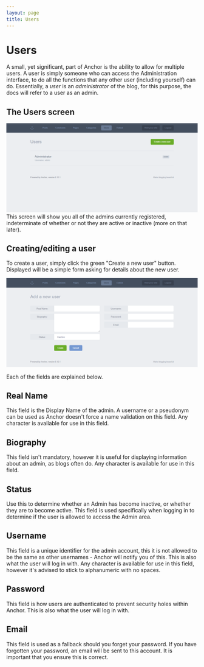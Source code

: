```yaml
---
layout: page
title: Users
---
```


# Users

A small, yet significant, part of Anchor is the ability to allow for multiple
users. A user is simply someone who can access the Administration interface, to
do all the functions that any other user (including yourself) can do.
Essentially, a *user* is an *administrator* of the blog, for this purpose, the
docs will refer to a user as an admin.

## The Users screen

![Anchor’s users screen](/images/users-list.png)
This screen will show you all of the admins currently registered, indeterminate
of whether or not they are active or inactive (more on that later).

## Creating/editing a user

To create a user, simply click the green "Create a new user" button. Displayed
will be a simple form asking for details about the new user.

![Anchor’s new user screen](/images/users-new.png)

Each of the fields are explained below.

## Real Name

This field is the Display Name of the admin. A username or a pseudonym can be
used as Anchor doesn't force a name validation on this field. Any character is
available for use in this field.

## Biography

This field isn't mandatory, however it is useful for displaying information
about an admin, as blogs often do. Any character is available for use in this
field.

## Status

Use this to determine whether an Admin has become inactive, or whether they are
to become active. This field is used specifically when logging in to determine
if the user is allowed to access the Admin area.

## Username

This field is a unique identifier for the admin account, this it is not allowed
to be the same as other usernames - Anchor will notify you of this. This is also
what the user will log in with. Any character is available for use in this
field, however it's advised to stick to alphanumeric with no spaces.

## Password

This field is how users are authenticated to prevent security holes within
Anchor. This is also what the user will log in with.

## Email

This field is used as a fallback should you forget your password. If you have
forgotten your password, an email will be sent to this account. It is important
that you ensure this is correct.
